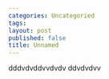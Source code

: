 ```yaml
---
categories: Uncategoried
tags: 
layout: post
published: false
title: Unnamed
---
```

dddvdvddvvdvdv ddvdvdvv
